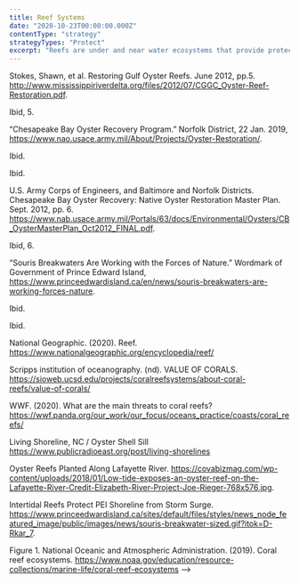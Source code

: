 ```yaml
---
title: Reef Systems
date: "2020-10-23T00:00:00.000Z"
contentType: "strategy"
strategyTypes: "Protect"
excerpt: "Reefs are under and near water ecosystems that provide protection against flooding and erosion."
---
```


<!-- Regular citations -->
[^1]:
  Stokes, Shawn, et al. Restoring Gulf Oyster Reefs. June 2012, pp.5. http://www.mississippiriverdelta.org/files/2012/07/CGGC_Oyster-Reef-Restoration.pdf.
[^2]:
  Ibid, 5.
[^3]:
  “Chesapeake Bay Oyster Recovery Program.” Norfolk District, 22 Jan. 2019, https://www.nao.usace.army.mil/About/Projects/Oyster-Restoration/.
[^4]:
  Ibid.
[^5]:
  Ibid.
[^6]:
  U.S. Army Corps of Engineers, and Baltimore and Norfolk Districts. Chesapeake Bay Oyster Recovery: Native Oyster Restoration Master Plan. Sept. 2012, pp. 6. https://www.nab.usace.army.mil/Portals/63/docs/Environmental/Oysters/CB_OysterMasterPlan_Oct2012_FINAL.pdf.
[^7]:
  Ibid, 6.
[^8]:
  “Souris Breakwaters Are Working with the Forces of Nature.” Wordmark of Government of Prince Edward Island, https://www.princeedwardisland.ca/en/news/souris-breakwaters-are-working-forces-nature.
[^9]:
  Ibid. 
[^10]:
  Ibid. 
[^11]:
  National Geographic. (2020). Reef. https://www.nationalgeographic.org/encyclopedia/reef/  
[^12]:
  Scripps institution of oceanography. (nd). VALUE OF CORALS. https://sioweb.ucsd.edu/projects/coralreefsystems/about-coral-reefs/value-of-corals/  
[^13]:
  WWF. (2020). What are the main threats to coral reefs? https://wwf.panda.org/our_work/our_focus/oceans_practice/coasts/coral_reefs/  
[^14]:
  Living Shoreline, NC / Oyster Shell Sill
  https://www.publicradioeast.org/post/living-shorelines

<!-- Images -->

[^i1]:
  Oyster Reefs Planted Along Lafayette River. https://covabizmag.com/wp-content/uploads/2018/01/Low-tide-exposes-an-oyster-reef-on-the-Lafayette-River-Credit-Elizabeth-River-Project-Joe-Rieger-768x576.jpg.
[^i2]:
  Intertidal Reefs Protect PEI Shoreline from Storm Surge. https://www.princeedwardisland.ca/sites/default/files/styles/news_node_featured_image/public/images/news/souris-breakwater-sized.gif?itok=D-Rkar_7.
[^i3]:
  Figure 1. National Oceanic and Atmospheric Administration. (2019). Coral reef ecosystems. https://www.noaa.gov/education/resource-collections/marine-life/coral-reef-ecosystems -->